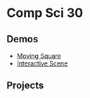 # Comp Sci 30

## Demos
- [Moving Square](moving-square) 
- [Interactive Scene](interactive-scene)

## Projects

